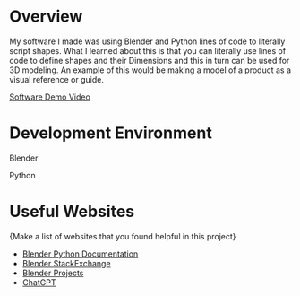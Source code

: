 # Overview

My software I made was using Blender and Python lines of code to literally script shapes.
What I learned about this is that you can literally use lines of code to define shapes and their
Dimensions and this in turn can be used for 3D modeling. An example of this would be making a model 
of a product as a visual reference or guide. 

[Software Demo Video](http://youtube.link.goes.here)

# Development Environment

Blender

Python

# Useful Websites

{Make a list of websites that you found helpful in this project}
* [Blender Python Documentation](https://docs.blender.org/api/current/index.html)
* [Blender StackExchange](https://blender.stackexchange.com/questions/111661/creating-shape-keys-using-python)
* [Blender Projects](https://projects.blender.org/blender/blender/issues/98890)
* [ChatGPT](https://chat.openai.com/)
